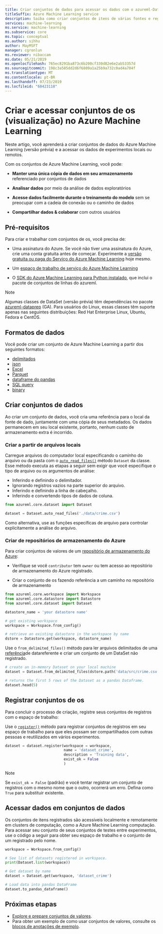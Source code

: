 ```yaml
---
title: Criar conjuntos de dados para acessar os dados com o azureml-DataSets
titleSuffix: Azure Machine Learning service
description: Saiba como criar conjuntos de itens de várias fontes e registrar conjuntos de registros com seu espaço de trabalho
services: machine-learning
ms.service: machine-learning
ms.subservice: core
ms.topic: conceptual
ms.author: sihhu
author: MayMSFT
manager: cgronlun
ms.reviewer: nibaccam
ms.date: 05/21/2019
ms.openlocfilehash: 765ec8291ba873c6b200cf330d82e6e2ab53357d
ms.sourcegitcommit: 198c3a585dd2d6f6809a1a25b9a732c0ad4a704f
ms.translationtype: MT
ms.contentlocale: pt-BR
ms.lasthandoff: 07/23/2019
ms.locfileid: "68423118"
---
```

# <a name="create-and-access-datasets-preview-in-azure-machine-learning"></a>Criar e acessar conjuntos de os (visualização) no Azure Machine Learning

Neste artigo, você aprenderá a criar conjuntos de dados do Azure Machine Learning (versão prévia) e a acessar os dados de experimentos locais ou remotos.

Com os conjuntos de Azure Machine Learning, você pode: 

* **Manter uma única cópia de dados em seu armazenamento** referenciado por conjuntos de dados

* **Analisar dados** por meio da análise de dados exploratórios 

* **Acesse dados facilmente durante o treinamento do modelo** sem se preocupar com a cadeia de conexão ou o caminho de dados

* **Compartilhar dados & colaborar** com outros usuários

## <a name="prerequisites"></a>Pré-requisitos

Para criar e trabalhar com conjuntos de os, você precisa de:

* Uma assinatura do Azure. Se você não tiver uma assinatura do Azure, crie uma conta gratuita antes de começar. Experimente a [versão gratuita ou paga do Serviço do Azure Machine Learning](https://aka.ms/AMLFree) hoje mesmo.

* Um [espaço de trabalho de serviço do Azure Machine Learning](https://docs.microsoft.com/azure/machine-learning/service/setup-create-workspace)

* O [SDK do Azure Machine Learning para Python instalado](https://docs.microsoft.com/python/api/overview/azure/ml/install?view=azure-ml-py), que inclui o pacote de conjuntos de linhas do azureml.

> [!Note]
> Algumas classes de DataSet (versão prévia) têm dependências no pacote [azureml-dataprep](https://docs.microsoft.com/python/api/azureml-dataprep/?view=azure-ml-py) (GA). Para usuários do Linux, essas classes têm suporte apenas nas seguintes distribuições:  Red Hat Enterprise Linux, Ubuntu, Fedora e CentOS.

## <a name="data-formats"></a>Formatos de dados

Você pode criar um conjunto de Azure Machine Learning a partir dos seguintes formatos:
+ [delimitados](https://docs.microsoft.com/python/api/azureml-core/azureml.core.dataset.dataset#from-delimited-files-path--separator------header--promoteheadersbehavior-all-files-have-same-headers--3---encoding--fileencoding-utf8--0---quoting-false--infer-column-types-true--skip-rows-0--skip-mode--skiplinesbehavior-no-rows--0---comment-none--include-path-false--archive-options-none-)
+ [json](https://docs.microsoft.com/python/api/azureml-core/azureml.core.dataset.dataset?view=azure-ml-py#from-json-files-path--encoding--fileencoding-utf8--0---flatten-nested-arrays-false--include-path-false-)
+ [Excel](https://docs.microsoft.com/python/api/azureml-core/azureml.core.dataset.dataset?view=azure-ml-py#from-excel-files-path--sheet-name-none--use-column-headers-false--skip-rows-0--include-path-false--infer-column-types-true-)
+ [Parquet](https://docs.microsoft.com/python/api/azureml-core/azureml.core.dataset.dataset?view=azure-ml-py#from-parquet-files-path--include-path-false-)
+ [dataframe do pandas](https://docs.microsoft.com/python/api/azureml-core/azureml.core.dataset.dataset?view=azure-ml-py#from-pandas-dataframe-dataframe--path-none--in-memory-false-)
+ [SQL query](https://docs.microsoft.com/python/api/azureml-core/azureml.core.dataset.dataset?view=azure-ml-py#from-sql-query-data-source--query-)
+ [binary](https://docs.microsoft.com/python/api/azureml-core/azureml.core.dataset.dataset?view=azure-ml-py#from-binary-files-path-)

## <a name="create-datasets"></a>Criar conjuntos de dados 

Ao criar um conjunto de dados, você cria uma referência para o local da fonte de dado, juntamente com uma cópia de seus metadados. Os dados permanecem em seu local existente, portanto, nenhum custo de armazenamento extra é incorrido.

### <a name="create-from-local-files"></a>Criar a partir de arquivos locais

Carregue arquivos do computador local especificando o caminho do arquivo ou da pasta com o [`auto_read_files()`](https://docs.microsoft.com/python/api/azureml-core/azureml.core.dataset(class)?view=azure-ml-py#auto-read-files-path--include-path-false-) método `Dataset` da classe.  Esse método executa as etapas a seguir sem exigir que você especifique o tipo de arquivo ou os argumentos de análise:

* Inferindo e definindo o delimitador.
* Ignorando registros vazios na parte superior do arquivo.
* Inferindo e definindo a linha de cabeçalho.
* Inferindo e convertendo tipos de dados de coluna.

```Python
from azureml.core.dataset import Dataset

dataset = Dataset.auto_read_files('./data/crime.csv')
```

Como alternativa, use as funções específicas de arquivo para controlar explicitamente a análise do arquivo. 


### <a name="create-from-azure-datastores"></a>Criar de repositórios de armazenamento do Azure

Para criar conjuntos de valores de um [repositório de armazenamento do Azure](how-to-access-data.md):

* Verifique se você `contributor` tem `owner` ou tem acesso ao repositório de armazenamento do Azure registrado.

* Criar o conjunto de os fazendo referência a um caminho no repositório de armazenamento 

```Python
from azureml.core.workspace import Workspace
from azureml.core.datastore import Datastore
from azureml.core.dataset import Dataset

datastore_name = 'your datastore name'

# get existing workspace
workspace = Workspace.from_config()

# retrieve an existing datastore in the workspace by name
dstore = Datastore.get(workspace, datastore_name)
```

Use o `from_delimited_files()` método para ler arquivos delimitados de uma [referência](https://docs.microsoft.com/python/api/azureml-core/azureml.data.data_reference.datareference?view=azure-ml-py)de datareferente e criar um conjunto de um DataSet não registrado.

```Python
# create an in-memory Dataset on your local machine
dataset = Dataset.from_delimited_files(dstore.path('data/src/crime.csv'))

# returns the first 5 rows of the Dataset as a pandas Dataframe.
dataset.head(5)
```

## <a name="register-datasets"></a>Registrar conjuntos de os

Para concluir o processo de criação, registre seus conjuntos de registros com o espaço de trabalho:

Use o [`register()`](https://docs.microsoft.com/python/api/azureml-core/azureml.core.dataset.dataset?view=azure-ml-py#register-workspace--name--description-none--tags-none--visible-true--exist-ok-false--update-if-exist-false-) método para registrar conjuntos de registros em seu espaço de trabalho para que eles possam ser compartilhados com outras pessoas e reutilizados em vários experimentos.

```Python
dataset = dataset.register(workspace = workspace,
                           name = 'dataset_crime',
                           description = 'Training data',
                           exist_ok = False
                           )
```

>[!NOTE]
> Se `exist_ok = False` (padrão) e você tentar registrar um conjunto de registros com o mesmo nome que o outro, ocorrerá um erro. Defina como `True` para substituir existente.

## <a name="access-data-in-datasets"></a>Acessar dados em conjuntos de dados

Os conjuntos de itens registrados são acessíveis localmente e remotamente em clusters de computação, como a Azure Machine Learning computação. Para acessar seu conjunto de seus conjuntos de testes entre experimentos, use o código a seguir para obter seu espaço de trabalho e o conjunto de um registrado pelo nome.

```Python
workspace = Workspace.from_config()

# See list of datasets registered in workspace.
print(Dataset.list(workspace))

# Get dataset by name
dataset = Dataset.get(workspace, 'dataset_crime')

# Load data into pandas DataFrame
dataset.to_pandas_dataframe()
```

## <a name="next-steps"></a>Próximas etapas

* [Explore e prepare conjuntos de valores](how-to-explore-prepare-data.md).
* Para obter um exemplo de como usar conjuntos de valores, consulte os [blocos de anotações de exemplo](https://aka.ms/dataset-tutorial).
